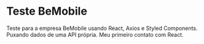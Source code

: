 # Teste BeMobile
Teste para a empresa BeMobile usando React, Axios e Styled Components. Puxando dados de uma API própria.
Meu primeiro contato com React.
